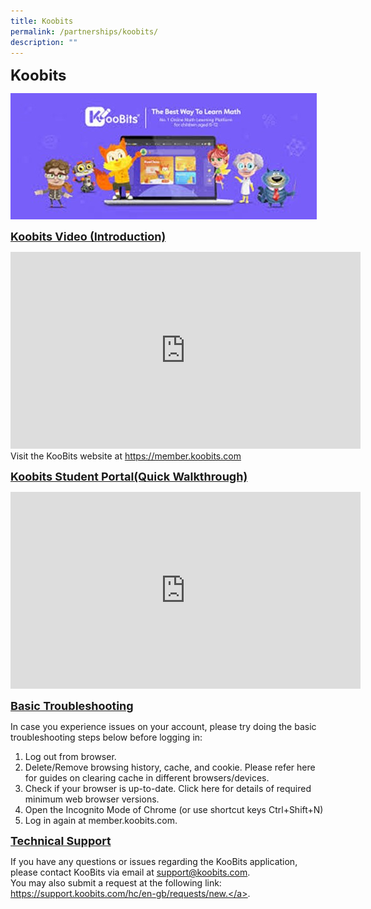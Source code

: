 ```yaml
---
title: Koobits
permalink: /partnerships/koobits/
description: ""
---
```

<font size="+2"><b>Koobits</b></font>

![](/images/Koobits01.jpg)

<font size="+1"><b><u>Koobits Video (Introduction)</u></b></font>

<iframe width="560" height="315" src="https://www.youtube.com/embed/R8esGGPhtAI" title="YouTube video player" frameborder="0" allow="accelerometer; autoplay; clipboard-write; encrypted-media; gyroscope; picture-in-picture; web-share" allowfullscreen></iframe><br>
Visit the KooBits website at <u><a href="https://member.koobits.com">https://member.koobits.com</a></u>

<font size="+1"><b><u>Koobits Student Portal(Quick Walkthrough)</u></b></font>

<iframe width="560" height="315" src="https://www.youtube.com/embed/4akaGMyepKA" title="YouTube video player" frameborder="0" allow="accelerometer; autoplay; clipboard-write; encrypted-media; gyroscope; picture-in-picture; web-share" allowfullscreen></iframe>

<font size="+1"><b><u>Basic Troubleshooting</u></b></font>

In case you experience issues on your account, please try doing the basic troubleshooting steps below before logging in:
1. Log out from browser.
2. Delete/Remove browsing history, cache, and cookie. Please refer here for guides on clearing cache in different browsers/devices.
3. Check if your browser is up-to-date. Click here for details of required minimum web browser versions.
4. Open the Incognito Mode of Chrome (or use shortcut keys Ctrl+Shift+N)
5. Log in again at member.koobits.com.

<font size="+1"><b><u>Technical Support</u></b></font>

If you have any questions or issues regarding the KooBits application, please contact KooBits via email at <u><a href="support@koobits.com">support@koobits.com</a></u>.
<br>You may also submit a request at the following link: <u><a href="https://support.koobits.com/hc/en-gb/requests/new.">https://support.koobits.com/hc/en-gb/requests/new.</a></u>.